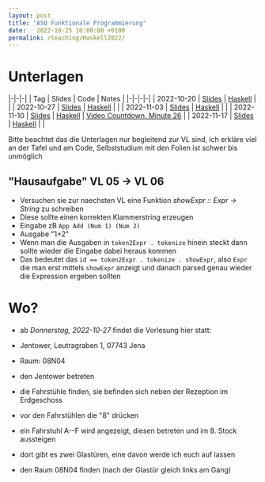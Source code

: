 ```yaml
---
layout: post
title: "ASQ Funktionale Programmierung"
date:   2022-10-25 10:00:00 +0100
permalink: /teaching/Haskell2022/
---
```


# Unterlagen

|-|-|-|
| Tag | Slides | Code | Notes |
|-|-|-|-|
| 2022-10-20 | [Slides](01.pdf) | [Haskell](01.hs) | |
| 2022-10-27 | [Slides](02.pdf) | [Haskell](02.hs) | |
| 2022-11-03 | [Slides](03.pdf) | [Haskell](03.hs) | |
| 2022-11-10 | [Slides](04.pdf) | [Haskell](04.hs) | [Video Countdown, Minute 26](https://youtu.be/isyYDxxXMjk?t=1560) |
| 2022-11-17 | [Slides](05.pdf) | [Haskell](05.hs) | |

Bitte beachtet das die Unterlagen nur begleitend zur VL sind, ich erkläre viel an der Tafel und am Code, Selbststudium mit den Folien ist schwer bis unmöglich

## "Hausaufgabe" VL 05 -> VL 06

- Versuchen sie zur naechsten VL eine Funktion *showExpr :: Expr -> String* zu schreiben
- Diese sollte einen korrekten Klammerstring erzeugen
- Eingabe zB ``App Add (Num 1) (Num 2)``
- Ausgabe "1+2"
- Wenn man die Ausgaben in ``token2Expr . tokenize`` hinein steckt dann sollte wieder die Eingabe
  dabei heraus kommen
- Das bedeutet das ``id == token2Expr . tokenize . showExpr``, also ``Expr`` die man erst mittels
  ``showExpr`` anzeigt und danach parsed genau wieder die Expression ergeben sollten

# Wo?

- ab *Donnerstag, 2022-10-27* findet die Vorlesung hier statt:
- Jentower, Leutragraben 1, 07743 Jena
- Raum: 08N04

- den Jentower betreten
- die Fahrstühle finden, sie befinden sich neben der Rezeption im Erdgeschoss
- vor den Fahrstühlen die "8" drücken
- ein Fahrstuhl A--F wird angezeigt, diesen betreten und im 8. Stock aussteigen
- dort gibt es zwei Glastüren, eine davon werde ich euch auf lassen
- den Raum 08N04 finden (nach der Glastür gleich links am Gang)
